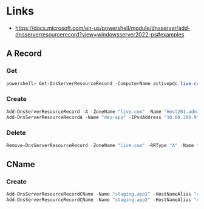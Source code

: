 # Links

- https://docs.microsoft.com/en-us/powershell/module/dnsserver/add-dnsserverresourcerecord?view=windowsserver2022-ps#examples

## A Record

### Get

```powershell
powershell> Get-DnsServerResourceRecord -ComputerName activepdc.live.com -ZoneName "live.com" -Name "test-opticab-engineering-tools"
```
### Create

```powershell
Add-DnsServerResourceRecord -A -ZoneName "live.com" -Name "Host201.admin" -IPv4Address "10.155.1.10"
Add-DnsServerResourceRecordA -Name "dev-app" -IPv4Address "10.80.200.9" -ZoneName "live.com" -ComputerName activepdc.live.com -TimeToLive “00:01:00”
```

### Delete

```powershell
Remove-DnsServerResourceRecord -ZoneName "live.com" -RRType "A" -Name "dev.app" -RecordData "10.80.3.110"
```

## CName

### Create

```powershell
Add-DnsServerResourceRecordCName -Name "staging.app1" -HostNameAlias "cluster-blue-aks-dev.live.com." -ZoneName "example.com" -ComputerName activepdc.live.com -TimeToLive "00:02:00"
Add-DnsServerResourceRecordCName -Name "staging.app2" -HostNameAlias "cluster-blue-aks-dev.live.com." -ZoneName "live.com" -ComputerName activepdc.live.com -TimeToLive "00:02:00"
```
